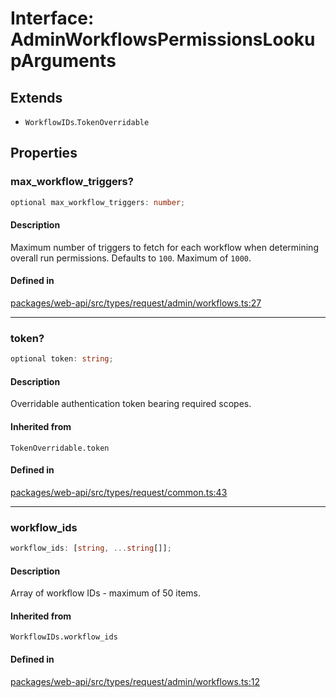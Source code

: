# Interface: AdminWorkflowsPermissionsLookupArguments

## Extends

- `WorkflowIDs`.`TokenOverridable`

## Properties

### max\_workflow\_triggers?

```ts
optional max_workflow_triggers: number;
```

#### Description

Maximum number of triggers to fetch for each workflow when determining overall run permissions.
Defaults to `100`. Maximum of `1000`.

#### Defined in

[packages/web-api/src/types/request/admin/workflows.ts:27](https://github.com/slackapi/node-slack-sdk/blob/main/packages/web-api/src/types/request/admin/workflows.ts#L27)

***

### token?

```ts
optional token: string;
```

#### Description

Overridable authentication token bearing required scopes.

#### Inherited from

`TokenOverridable.token`

#### Defined in

[packages/web-api/src/types/request/common.ts:43](https://github.com/slackapi/node-slack-sdk/blob/main/packages/web-api/src/types/request/common.ts#L43)

***

### workflow\_ids

```ts
workflow_ids: [string, ...string[]];
```

#### Description

Array of workflow IDs - maximum of 50 items.

#### Inherited from

`WorkflowIDs.workflow_ids`

#### Defined in

[packages/web-api/src/types/request/admin/workflows.ts:12](https://github.com/slackapi/node-slack-sdk/blob/main/packages/web-api/src/types/request/admin/workflows.ts#L12)
